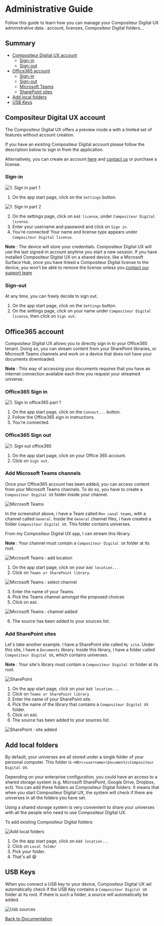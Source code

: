 # Administrative Guide

Follow this guide to learn how you can manage your Compositeur Digital UX administrative data : account, licenses, Compositeur Digital folders...

## Summary

* [Compositeur Digital UX account](#compositeur-digital-ux-account)
  * [Sign-in](#sign-in)
  * [Sign-out](#sign-out)
* [Office365 account](#office365-account)
  * [Sign-in](#office365-sign-in)
  * [Sign-out](#office365-sign-out)
  * [Microsoft Teams](#add-microsoft-teams)
  * [SharePoint sites](#add-sharepoint-sites)
* [Add local folders](#add-local-folders)
* [USB Keys](#usb-keys)

## Compositeur Digital UX account

The Compositeur Digital UX offers a preview mode a with a limited set of features without account creation. 

If you have an existing Compositeur Digital account please follow the description below to sign in from the application. 

Alternatively, you can create an account [here](http://www.compositeurdigital.com/Account/Register) and [contact us](mailto:contact@excense.fr) or purchase a license.


### Sign-in

![1. Sign in part 1](../img/administrative_signin1.JPG)

1. On the app start page, click on the `Settings` button.

![1. Sign in part 2](../img/administrative_signin2.JPG)

2. On the settings page, click on `Add license`, under `Compositeur Digital license`.
1. Enter your username and password and click on `Sign in`.
1. You're connected! Your name and license type appears under `Compositeur Digital license`. 


**Note** : The device will store your credentials. Compositeur Digital UX will use the last signed-in account anytime you start a new session. If you have installed Compositeur Digital UX on a shared device, like a Microsoft Surface Hub, once you have linked a Compositeur Digital license to the device, you won't be able to remove the license unless you [contact our support team](mailto:support@excense.fr)

### Sign-out

At any time, you can freely decide to sign out.

1. On the app start page, click on the `Settings` button.
1. On the settings page, click on your name under `Compositeur Digital license`, then click on `Sign out`.

## Office365 account

Compositeur Digital UX allows you to directly sign in to your Office365 tenant. Doing so, you can stream content from your SharePoint libraries, or Microsoft Teams channels and work on a device that does not have your documents downloaded.

**Note** : This way of accessing your documents requires that you have an internet connection available each time you request your streamed universe.

### Office365 Sign in

![1. Sign in office365 part 1](../img/administrative_signin_o365.JPG)

1. On the app start page, click on the `Connect...` button. 
1. Follow the Office365 sign in instructions.
1. You're connected.

### Office365 Sign out

![1. Sign out office365](../img/administrative_signout_o365.JPG)

1. On the app start page, click on your Office 365 account.
1. Click on `Sign out`.

### Add Microsoft Teams channels

Once your Office365 account has been added, you can access content from your Microsoft Teams channels. To do so, you have to create a `Compositeur Digital UX` folder inside your channel. 

![Microsoft Teams](../img/administrative_teams.jpg)

In the screenshot above, i have a Team called `Mon canal teams`, with a channel called `General`. Inside the `General` channel files, i have created a folder `Compositeur Digital UX`. This folder contains universes. 

From my Compositeur Digital UX app, I can stream this library.

**Note** : Your channel must contain a `Compositeur Digital UX` folder at its root.

![Microsoft Teams : add location](../img/administrative_add_teams_site.jpg)

1. On the app start page, click on your `Add location...`
1. Click on `Teams or SharePoint library`.

![Microsoft Teams : select channel](../img/administrative_add_teams_site2.jpg)

3. Enter the name of your Teams.
1. Pick the Teams channel amongst the proposed choices
1. Click on `Add`.

![Microsoft Teams : channel added](../img/administrative_add_teams_site3.jpg)

6. The source has been added to your sources list. 

### Add SharePoint sites

Let's take another example. I have a SharePoint site called `My site`. Under this site, I have a `Documents` library. Inside this library, I have a folder called `Compositeur Digital UX`, which contains universes. 

**Note** : Your site's library must contain a `Compositeur Digital UX` folder at its root.

![SharePoint](../img/administrative_sharepoint.jpg)

1. On the app start page, click on your `Add location...`
1. Click on `Teams or SharePoint library`
1. Enter the name of your SharePoint site.
1. Pick the name of the library that contains a `Compositeur Digital UX` folder.
1. Click on `Add`.
1. The source has been added to your sources list. 

![SharePoint : site added](../img/administrative_add_sharepoint.jpg)


## Add local folders

By default, your universes are all stored under a single folder of your personal computer. This folder is `<HD>\<username>\Documents\Compositeur Digital UX`.

Depending on your enterprise configuration, you could have an access to a shared storage system (e.g. Microsoft SharePoint, Google Drive, Dropbox, ect). You can add these folders as Compositeur Digital folders. It means that when you start Compositeur Digital UX, the system will check if there are universes in all the folders you have set.

Using a shared storage system is very convenient to share your universes with all the people who need to use Compositeur Digital UX.

To add existing Compositeur Digital folders:

![Add local folders](../img/administrative_add_cd_folders.JPG)

1. On the app start page, click on `Add location...`
1. Click on `Local folder`
1. Pick your folder.
1. That's all &#x1F604;

## USB Keys

When you connect a USB key to your device, Compositeur Digital UX wil automatically check if the USB Key contains a `Compositeur Digital UX` folder at its root. If there is such a folder, a source will automatically be added.

![Usb sources](../img/administrative_usb_keys.JPG)

[Back to Documentation](../index.md)
